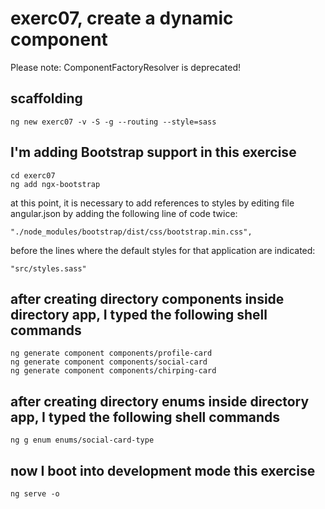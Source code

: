 # exerc07, create a dynamic component

Please note: ComponentFactoryResolver is deprecated!

## scaffolding

```shell
ng new exerc07 -v -S -g --routing --style=sass
```

## I'm adding Bootstrap support in this exercise

```shell
cd exerc07
ng add ngx-bootstrap
```

at this point, it is necessary to add references to styles by editing file angular.json by adding the following line of code twice:

```text
"./node_modules/bootstrap/dist/css/bootstrap.min.css",
```

before the lines where the default styles for that application are indicated:

```text
"src/styles.sass"
```

## after creating directory components inside directory app, I typed the following shell commands

```shell
ng generate component components/profile-card
ng generate component components/social-card
ng generate component components/chirping-card
```

## after creating directory enums inside directory app, I typed the following shell commands

```shell
ng g enum enums/social-card-type
```

## now I boot into development mode this exercise

```shell
ng serve -o
```
